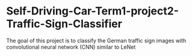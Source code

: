 # Self-Driving-Car-Term1-project2-Traffic-Sign-Classifier
The goal of this project is to classify the German traffic sign images with convolutional neural network (CNN) similar to LeNet
